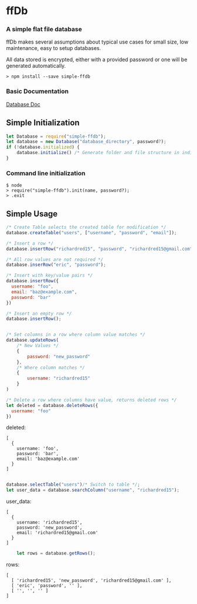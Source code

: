 # ffDb

### A simple flat file database

ffDb makes several assumptions about typical use cases for small size, low maintenance, easy to setup databases.

All data stored is encrypted, either with a provided password or one will be generated automatically.

```
> npm install --save simple-ffdb
```

### Basic Documentation
[Database Doc](https://richard.works/projects/ffDb/doc/Database.html)

## Simple Initialization

```javascript
let Database = require("simple-ffdb");
let database = new Database("database_directory", password?);
if (!database.initialized) {
    database.initialize() /* Generate folder and file structure in indicated directory */;
}
```

### Command line initialization

```
$ node
> require("simple-ffdb").init(name, password?);
> .exit
```

## Simple Usage

```javascript
/* Create Table selects the created table for modification */
database.createTable("users", ["username", "password", "email"]);

/* Insert a row */
database.insertRow("richardred15", "password", "richardred15@gmail.com");

/* All row values are not required */
database.inserRow("eric", "password"); 

/* Insert with key/value pairs */
database.insertRow({
  username: "foo",
  email: "baz@example.com",
  password: "bar"
})

/* Insert an empty row */
database.insertRow();


/* Set columns in a row where column value matches */
database.updateRows(
    /* New Values */
    {
        password: "new_password"
    },
    /* Where column matches */
    {
        username: "richardred15"
    }
)

/* Delete a row where columns have value, returns deleted rows */
let deleted = database.deleteRows({
  username: "foo"
})
```
deleted:
```
[
  {
    username: 'foo',
    password: 'bar',
    email: 'baz@example.com'
  }
]
```
```javascript

database.selectTable("users")/* Switch to table */;
let user_data = database.searchColumn("username", "richardred15");
```
user_data:
```
[
  {
    username: 'richardred15',
    password: 'new_password',
    email: 'richardred15@gmail.com'
  }
]
```

```javascript
    let rows = database.getRows();
```

rows:
```
[
  [ 'richardred15', 'new_password', 'richardred15@gmail.com' ],
  [ 'eric', 'password', '' ],
  [ '', '', '' ]
]
```